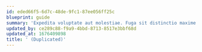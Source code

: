 ```yaml
---
id: eded66f5-6d7c-48de-9fc1-87ee056ff25c
blueprint: guide
summary: 'Expedita voluptate aut molestiae. Fuga sit distinctio maxime eum. Consequatur ad quidem optio quibusdam nobis. Est consequuntur sit eveniet ipsa ducimus et qui.'
updated_by: ce289c88-f9a9-4bbd-8713-8517e3bbf68d
updated_at: 1676409898
title: ' (Duplicated)'
---
```

